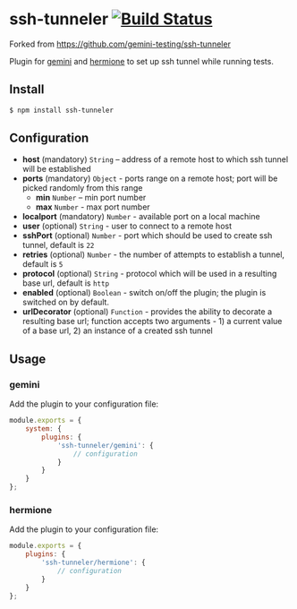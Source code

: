# ssh-tunneler [![Build Status](https://travis-ci.org/gemini-testing/ssh-tunneler.svg?branch=master)](https://travis-ci.org/gemini-testing/ssh-tunneler)

Forked from https://github.com/gemini-testing/ssh-tunneler

Plugin for [gemini](https://github.com/gemini-testing/gemini) and [hermione](https://github.com/gemini-testing/hermione) to set up ssh tunnel while running tests.

## Install

```bash
$ npm install ssh-tunneler
```

## Configuration

* **host** (mandatory) `String` – address of a remote host to which ssh tunnel will be established
* **ports** (mandatory) `Object` - ports range on a remote host; port will be picked randomly from this range
  * **min** `Number` – min port number
  * **max** `Number` - max port number
* **localport** (mandatory) `Number` - available port on a local machine
* **user** (optional) `String` - user to connect to a remote host
* **sshPort** (optional) `Number` - port which should be used to create ssh tunnel, default is `22`
* **retries** (optional) `Number` - the number of attempts to establish a tunnel, default is `5`
* **protocol** (optional) `String` - protocol which will be used in a resulting base url, default is `http`
* **enabled** (optional) `Boolean` - switch on/off the plugin; the plugin is switched on by default.
* **urlDecorator** (optional) `Function` - provides the ability to decorate a resulting base url; function accepts two arguments - 1) a current value of a base url, 2) an instance of a created ssh tunnel

## Usage

### gemini

Add the plugin to your configuration file:

```js
module.exports = {
    system: {
        plugins: {
            'ssh-tunneler/gemini': {
                // configuration
            }
        }
    }
};
```

### hermione

Add the plugin to your configuration file:

```js
module.exports = {
    plugins: {
        'ssh-tunneler/hermione': {
            // configuration
        }
    }
};
```

